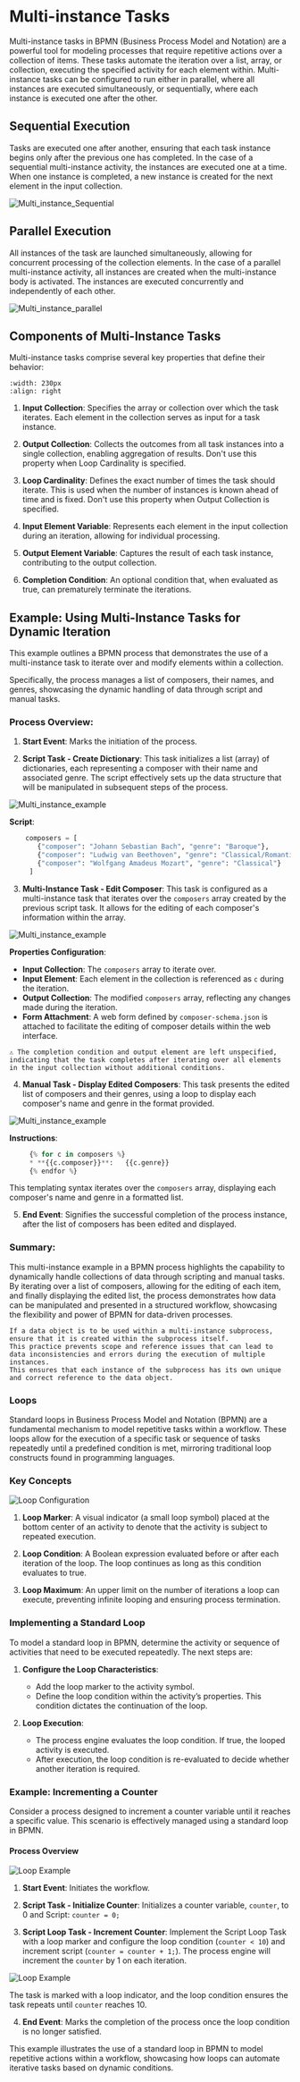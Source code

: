 # Multi-instance Tasks

Multi-instance tasks in BPMN (Business Process Model and Notation) are a powerful tool for modeling processes that require repetitive actions over a collection of items.
These tasks automate the iteration over a list, array, or collection, executing the specified activity for each element within.
Multi-instance tasks can be configured to run either in parallel, where all instances are executed simultaneously, or sequentially, where each instance is executed one after the other.

## **Sequential Execution**

Tasks are executed one after another, ensuring that each task instance begins only after the previous one has completed.
In the case of a sequential multi-instance activity, the instances are executed one at a time.
When one instance is completed, a new instance is created for the next element in the input collection.

![Multi_instance_Sequential](/images/multiinstance_sequential_example.png)

## **Parallel Execution**

All instances of the task are launched simultaneously, allowing for concurrent processing of the collection elements.
In the case of a parallel multi-instance activity, all instances are created when the multi-instance body is activated.
The instances are executed concurrently and independently of each other.

![Multi_instance_parallel](/images/multiinstance_parallel_example.png)

## Components of Multi-Instance Tasks

Multi-instance tasks comprise several key properties that define their behavior:

```{image} /images/multiinstance_properties.png
:width: 230px
:align: right
```

1. **Input Collection**: Specifies the array or collection over which the task iterates.
Each element in the collection serves as input for a task instance.

2. **Output Collection**: Collects the outcomes from all task instances into a single collection, enabling aggregation of results.
Don't use this property when Loop Cardinality is specified.

3. **Loop Cardinality**: Defines the exact number of times the task should iterate.
This is used when the number of instances is known ahead of time and is fixed.
Don't use this property when Output Collection is specified.

4. **Input Element Variable**: Represents each element in the input collection during an iteration, allowing for individual processing.

5. **Output Element Variable**: Captures the result of each task instance, contributing to the output collection.

6. **Completion Condition**: An optional condition that, when evaluated as true, can prematurely terminate the iterations.

## Example: Using Multi-Instance Tasks for Dynamic Iteration

This example outlines a BPMN process that demonstrates the use of a multi-instance task to iterate over and modify elements within a collection.

Specifically, the process manages a list of composers, their names, and genres, showcasing the dynamic handling of data through script and manual tasks.

### Process Overview:

1. **Start Event**: Marks the initiation of the process.

2. **Script Task - Create Dictionary**: This task initializes a list (array) of dictionaries, each representing a composer with their name and associated genre.
The script effectively sets up the data structure that will be manipulated in subsequent steps of the process.

![Multi_instance_example](/images/multiinstance_example2.png)

**Script**:

```python
    composers = [
       {"composer": "Johann Sebastian Bach", "genre": "Baroque"},
       {"composer": "Ludwig van Beethoven", "genre": "Classical/Romantic"},
       {"composer": "Wolfgang Amadeus Mozart", "genre": "Classical"}
     ]
```

3. **Multi-Instance Task - Edit Composer**: This task is configured as a multi-instance task that iterates over the `composers` array created by the previous script task.
It allows for the editing of each composer's information within the array.

![Multi_instance_example](/images/multiinstance_ex.png)

**Properties Configuration**:

- **Input Collection**: The `composers` array to iterate over.
- **Input Element**: Each element in the collection is referenced as `c` during the iteration.
- **Output Collection**: The modified `composers` array, reflecting any changes made during the iteration.
- **Form Attachment**: A web form defined by `composer-schema.json` is attached to facilitate the editing of composer details within the web interface.

```{admonition} Note
⚠ The completion condition and output element are left unspecified, indicating that the task completes after iterating over all elements in the input collection without additional conditions.
```

4. **Manual Task - Display Edited Composers**: This task presents the edited list of composers and their genres, using a loop to display each composer's name and genre in the format provided.

![Multi_instance_example](/images/multiinstance_ex1.png)

**Instructions**:

```python
     {% for c in composers %}
     * **{{c.composer}}**:   {{c.genre}}
     {% endfor %}
```

This templating syntax iterates over the `composers` array, displaying each composer's name and genre in a formatted list.

5. **End Event**: Signifies the successful completion of the process instance, after the list of composers has been edited and displayed.

### Summary:

This multi-instance example in a BPMN process highlights the capability to dynamically handle collections of data through scripting and manual tasks.
By iterating over a list of composers, allowing for the editing of each item, and finally displaying the edited list, the process demonstrates how data can be manipulated and presented in a structured workflow, showcasing the flexibility and power of BPMN for data-driven processes.

```{admonition} Note
If a data object is to be used within a multi-instance subprocess, ensure that it is created within the subprocess itself.
This practice prevents scope and reference issues that can lead to data inconsistencies and errors during the execution of multiple instances.
This ensures that each instance of the subprocess has its own unique and correct reference to the data object.
```

### Loops

Standard loops in Business Process Model and Notation (BPMN) are a fundamental mechanism to model repetitive tasks within a workflow.
These loops allow for the execution of a specific task or sequence of tasks repeatedly until a predefined condition is met, mirroring traditional loop constructs found in programming languages.

### Key Concepts

![Loop Configuration](/images/Loop_Settings.png)

1. **Loop Marker**: A visual indicator (a small loop symbol) placed at the bottom center of an activity to denote that the activity is subject to repeated execution.

2. **Loop Condition**: A Boolean expression evaluated before or after each iteration of the loop.
The loop continues as long as this condition evaluates to true.

3. **Loop Maximum**: An upper limit on the number of iterations a loop can execute, preventing infinite looping and ensuring process termination.

### Implementing a Standard Loop

To model a standard loop in BPMN, determine the activity or sequence of activities that need to be executed repeatedly.
The next steps are:

1. **Configure the Loop Characteristics**:
   - Add the loop marker to the activity symbol.
   - Define the loop condition within the activity’s properties.
   This condition dictates the continuation of the loop.

2. **Loop Execution**:
   - The process engine evaluates the loop condition.
   If true, the looped activity is executed.
   - After execution, the loop condition is re-evaluated to decide whether another iteration is required.

### Example: Incrementing a Counter

Consider a process designed to increment a counter variable until it reaches a specific value.
This scenario is effectively managed using a standard loop in BPMN.

#### Process Overview

![Loop Example](/images/loop_example1.png)

1. **Start Event**: Initiates the workflow.

2. **Script Task - Initialize Counter**: Initializes a counter variable, `counter`, to 0 and Script: `counter = 0;`

3. **Script Loop Task - Increment Counter**: Implement the Script Loop Task with a loop marker and configure the loop condition (`counter < 10`) and increment script (`counter = counter + 1;`).
The process engine will increment the `counter` by 1 on each iteration.

![Loop Example](/images/loop_example2.png)

The task is marked with a loop indicator, and the loop condition ensures the task repeats until `counter` reaches 10.

4. **End Event**: Marks the completion of the process once the loop condition is no longer satisfied.

This example illustrates the use of a standard loop in BPMN to model repetitive actions within a workflow, showcasing how loops can automate iterative tasks based on dynamic conditions.

```{tags} tutorial, building_diagrams
```
